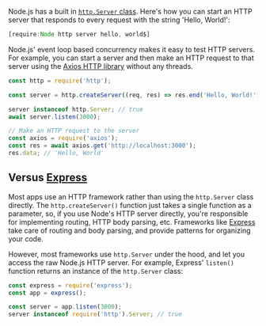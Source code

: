 Node.js has a built in [`http.Server` class](https://nodejs.org/api/http.html#http_class_http_server). Here's how you can start an HTTP server
that responds to every request with the string 'Hello, World!':

```javascript
[require:Node http server hello, world$]
```

Node.js' event loop based concurrency makes it easy to test HTTP servers.
For example, you can start a server and then make an HTTP request to that
server using the [Axios HTTP library](/axios) without any threads.

```javascript
const http = require('http');

const server = http.createServer((req, res) => res.end('Hello, World!'));

server instanceof http.Server; // true
await server.listen(3000);

// Make an HTTP request to the server
const axios = require('axios');
const res = await axios.get('http://localhost:3000');
res.data; // 'Hello, World'
```

Versus [Express](/express)
--------------------------

Most apps use an HTTP framework rather than using the `http.Server` class directly.
The `http.createServer()` function just takes a single function as a parameter, so,
if you use Node's HTTP server directly, you're responsible for implementing routing,
HTTP body parsing, etc. Frameworks like [Express](https://expressjs.com) take care
of routing and body parsing, and provide patterns for organizing your code.

However, most frameworks use `http.Server` under the hood, and let you access
the raw Node.js HTTP server. For example, Express' `listen()` function returns
an instance of the `http.Server` class:

```javascript
const express = require('express');
const app = express();

const server = app.listen(3000);
server instanceof require('http').Server; // true
```